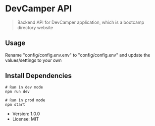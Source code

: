 # DevCamper API

> Backend API for DevCamper application, which is a bootcamp directory website

## Usage

Rename "config/config.env.env" to "config/config.env" and update the values/settings to your own

## Install Dependencies

```
# Run in dev mode
npm run dev

# Run in prod mode
npm start
```

- Version: 1.0.0
- License: MIT
